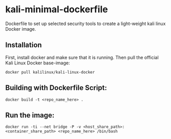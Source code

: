 # kali-minimal-dockerfile
Dockerfile to set up selected security tools to create a light-weight kali linux Docker image.
## Installation
First, install docker and make sure that it is running. Then pull the official  Kali Linux Docker base-image:
```
docker pull kalilinux/kali-linux-docker
```
## Building with Dockerfile Script:
```
docker build -t <repo_name_here> .
```
## Run the image:
```
docker run -ti --net bridge -P -v <host_share_path>:<container_share_path> <repo_name_here> /bin/bash
```
